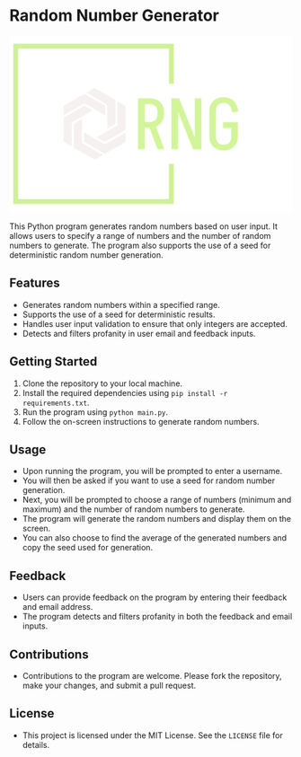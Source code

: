 # Random Number Generator
![logo](/noncode/logo.png)

This Python program generates random numbers based on user input. It allows users to specify a range of numbers and the number of random numbers to generate. The program also supports the use of a seed for deterministic random number generation.

## Features

- Generates random numbers within a specified range.
- Supports the use of a seed for deterministic results.
- Handles user input validation to ensure that only integers are accepted.
- Detects and filters profanity in user email and feedback inputs.

## Getting Started

1. Clone the repository to your local machine.
2. Install the required dependencies using `pip install -r requirements.txt`.
3. Run the program using `python main.py`.
4. Follow the on-screen instructions to generate random numbers.

## Usage

- Upon running the program, you will be prompted to enter a username.
- You will then be asked if you want to use a seed for random number generation.
- Next, you will be prompted to choose a range of numbers (minimum and maximum) and the number of random numbers to generate.
- The program will generate the random numbers and display them on the screen.
- You can also choose to find the average of the generated numbers and copy the seed used for generation.

## Feedback

- Users can provide feedback on the program by entering their feedback and email address.
- The program detects and filters profanity in both the feedback and email inputs.

## Contributions

- Contributions to the program are welcome. Please fork the repository, make your changes, and submit a pull request.

## License

- This project is licensed under the MIT License. See the `LICENSE` file for details.
